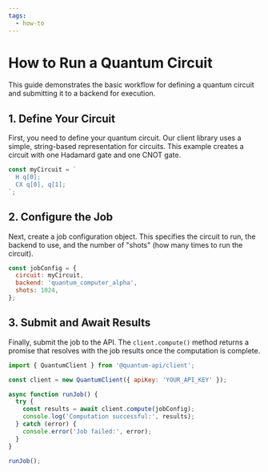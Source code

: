 ```yaml
---
tags:
  - how-to
---
```

# How to Run a Quantum Circuit

This guide demonstrates the basic workflow for defining a quantum circuit and submitting it to a backend for execution.

## 1. Define Your Circuit
First, you need to define your quantum circuit. Our client library uses a simple, string-based representation for circuits. This example creates a circuit with one Hadamard gate and one CNOT gate.

```javascript
const myCircuit = `
  H q[0];
  CX q[0], q[1];
`;
```

## 2. Configure the Job
Next, create a job configuration object. This specifies the circuit to run, the backend to use, and the number of "shots" (how many times to run the circuit).

```javascript
const jobConfig = {
  circuit: myCircuit,
  backend: 'quantum_computer_alpha',
  shots: 1024,
};
```

## 3. Submit and Await Results
Finally, submit the job to the API. The `client.compute()` method returns a promise that resolves with the job results once the computation is complete.

```javascript
import { QuantumClient } from '@quantum-api/client';

const client = new QuantumClient({ apiKey: 'YOUR_API_KEY' });

async function runJob() {
  try {
    const results = await client.compute(jobConfig);
    console.log('Computation successful:', results);
  } catch (error) {
    console.error('Job failed:', error);
  }
}

runJob();
```
